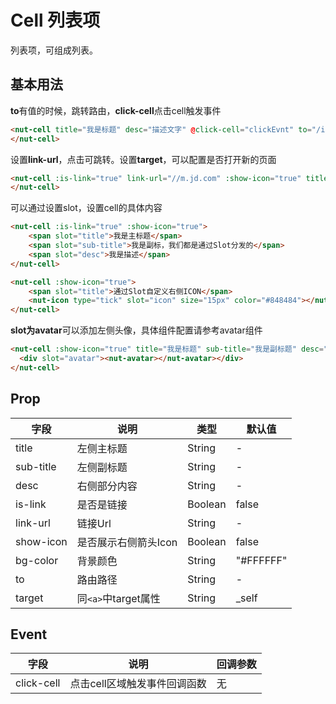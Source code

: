 # Cell 列表项

列表项，可组成列表。

## 基本用法

**to**有值的时候，跳转路由，**click-cell**点击cell触发事件

```html
<nut-cell title="我是标题" desc="描述文字" @click-cell="clickEvnt" to="/index">
</nut-cell>
```

设置**link-url**，点击可跳转。设置**target**，可以配置是否打开新的页面

```html
<nut-cell :is-link="true" link-url="//m.jd.com" :show-icon="true" title="带链接" target="_target">
</nut-cell>
```
可以通过设置slot，设置cell的具体内容

```html
<nut-cell :is-link="true" :show-icon="true">
    <span slot="title">我是主标题</span>
    <span slot="sub-title">我是副标，我们都是通过Slot分发的</span>
    <span slot="desc">我是描述</span>
</nut-cell>
```

```html
<nut-cell :show-icon="true">
    <span slot="title">通过Slot自定义右侧ICON</span>
    <nut-icon type="tick" slot="icon" size="15px" color="#848484"></nut-icon>
</nut-cell>
```
**slot为avatar**可以添加左侧头像，具体组件配置请参考avatar组件

```html
<nut-cell :show-icon="true" title="我是标题" sub-title="我是副标题" desc="展示默认ICON">
  <div slot="avatar"><nut-avatar></nut-avatar></div>
</nut-cell>
```

## Prop

| 字段 | 说明 | 类型 | 默认值
|----- | ----- | ----- | ----- 
| title | 左侧主标题 | String | -
| sub-title | 左侧副标题 | String | -
| desc | 右侧部分内容 | String | -
| is-link | 是否是链接 | Boolean | false
| link-url | 链接Url | String | -
| show-icon | 是否展示右侧箭头Icon | Boolean | false
| bg-color | 背景颜色 | String | "#FFFFFF"
| to      |路由路径| String |-|
| target |同`<a>`中target属性|String|_self|



## Event
|字段|说明|回调参数|
|--|--|--|
|click-cell|点击cell区域触发事件回调函数|无|